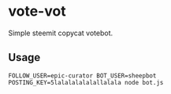 
vote-vot
========

Simple steemit copycat votebot.

Usage
-----

```
FOLLOW_USER=epic-curator BOT_USER=sheepbot POSTING_KEY=5lalalalalalallalala node bot.js
```
